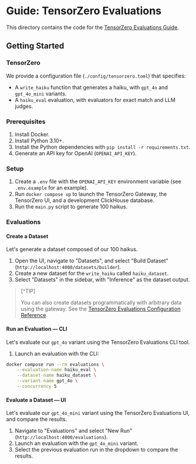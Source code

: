 # Guide: TensorZero Evaluations

This directory contains the code for the [TensorZero Evaluations Guide](https://www.tensorzero.com/docs/evaluations/guide).

## Getting Started

### TensorZero

We provide a configuration file (`./config/tensorzero.toml`) that specifies:

- A `write_haiku` function that generates a haiku, with `gpt_4o` and `gpt_4o_mini` variants.
- A `haiku_eval` evaluation, with evaluators for exact match and LLM judges.

### Prerequisites

1. Install Docker.
2. Install Python 3.10+.
3. Install the Python dependencies with `pip install -r requirements.txt`.
4. Generate an API key for OpenAI (`OPENAI_API_KEY`).

### Setup

1. Create a `.env` file with the `OPENAI_API_KEY` environment variable (see `.env.example` for an example).
2. Run `docker compose up` to launch the TensorZero Gateway, the TensorZero UI, and a development ClickHouse database.
3. Run the `main.py` script to generate 100 haikus.

### Evaluations

#### Create a Dataset

Let's generate a dataset composed of our 100 haikus.

1. Open the UI, navigate to "Datasets", and select "Build Dataset" (`http://localhost:4000/datasets/builder`).
2. Create a new dataset for the `write_haiku` called `haiku_dataset`.
3. Select "Datasets" in the sidebar, with "Inference" as the dataset output.

> [^TIP]
>
> You can also create datasets programmatically with arbitrary data using the gateway. See the [TensorZero Evaluations Configuration Reference](https://www.tensorzero.com/docs/evaluations/configuration-reference).

#### Run an Evaluation &mdash; CLI

Let's evaluate our `gpt_4o` variant using the TensorZero Evaluations CLI tool.

1. Launch an evaluation with the CLI:

```bash
docker compose run --rm evaluations \
    --evaluation-name haiku_eval \
    --dataset-name haiku_dataset \
    --variant-name gpt_4o \
    --concurrency 5
```

#### Evaluate a Dataset &mdash; UI

Let's evaluate our `gpt_4o_mini` variant using the TensorZero Evaluations UI, and compare the results.

1. Navigate to "Evaluations" and select "New Run" (`http://localhost:4000/evaluations`).
2. Launch an evaluation with the `gpt_4o_mini` variant.
3. Select the previous evaluation run in the dropdown to compare the results.
